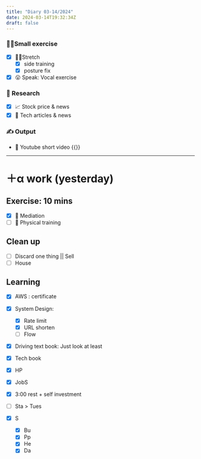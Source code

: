 ```yaml
---
title: "Diary 03-14/2024"  
date: 2024-03-14T19:32:34Z
draft: false
---
```


### 🧘‍♀️Small exercise

- [x]  🧎‍♀️Stretch
    - [x]  side training
    - [x]  posture fix
- [x]  😮 Speak: Vocal exercise

### 👀 Research

- [x]  📈 Stock price & news
- [x]  👾 Tech articles & news

### ✍️ Output

- 🎥 Youtube short video {{<youtube KEA6wTSe-jE>}}

---

# ＋α work (yesterday)

## Exercise: 10 mins

- [x]  🧘 Mediation
- [ ]  🧘 Physical training

## Clean up

- [ ]  Discard one thing || Sell
- [ ]  House

## Learning

- [x]  AWS : certificate
- [x]  System Design:
    - [x]  Rate limit
    - [x]  URL shorten
    - [ ]  Flow
- [x]  Driving text book:  Just look at least
- [x]  Tech book
- [x]  HP
- [x]  JobS

- [x]  3:00 rest + self investment
- [ ]  Sta > Tues
- [x]  S
    - [x]  Bu
    - [x]  Pp
    - [x]  He
    - [x]  Da